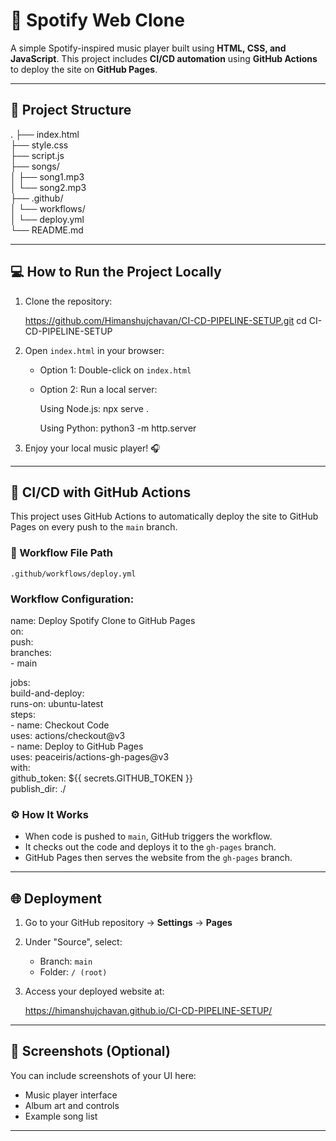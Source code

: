 # 🎵 Spotify Web Clone

A simple Spotify-inspired music player built using **HTML, CSS, and JavaScript**. 
This project includes **CI/CD automation** using **GitHub Actions** to deploy the site on **GitHub Pages**.

---

## 📁 Project Structure

.
├── index.html  
├── style.css  
├── script.js  
├── songs/  
│   ├── song1.mp3  
│   └── song2.mp3  
├── .github/  
│   └── workflows/  
│       └── deploy.yml  
└── README.md

---

## 💻 How to Run the Project Locally

1. Clone the repository:

   https://github.com/Himanshujchavan/CI-CD-PIPELINE-SETUP.git 
   cd CI-CD-PIPELINE-SETUP

2. Open `index.html` in your browser:

   - Option 1: Double-click on `index.html`
   - Option 2: Run a local server:

     Using Node.js:
     npx serve .

     Using Python:
     python3 -m http.server

3. Enjoy your local music player! 🎧

---

## 🚀 CI/CD with GitHub Actions

This project uses GitHub Actions to automatically deploy the site to GitHub Pages on every push to the `main` branch.

### 🔄 Workflow File Path

`.github/workflows/deploy.yml`

### Workflow Configuration:

name: Deploy Spotify Clone to GitHub Pages  
on:  
  push:  
    branches:  
      - main

jobs:  
  build-and-deploy:  
    runs-on: ubuntu-latest  
    steps:  
      - name: Checkout Code  
        uses: actions/checkout@v3  
      - name: Deploy to GitHub Pages  
        uses: peaceiris/actions-gh-pages@v3  
        with:  
          github_token: ${{ secrets.GITHUB_TOKEN }}  
          publish_dir: ./

### ⚙️ How It Works

- When code is pushed to `main`, GitHub triggers the workflow.
- It checks out the code and deploys it to the `gh-pages` branch.
- GitHub Pages then serves the website from the `gh-pages` branch.

---

## 🌐 Deployment

1. Go to your GitHub repository → **Settings** → **Pages**
2. Under "Source", select:
   - Branch: `main`
   - Folder: `/ (root)`
3. Access your deployed website at:

   https://himanshujchavan.github.io/CI-CD-PIPELINE-SETUP/

---

## 📸 Screenshots (Optional)

You can include screenshots of your UI here:
- Music player interface
- Album art and controls
- Example song list

---


